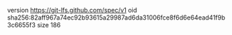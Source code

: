 version https://git-lfs.github.com/spec/v1
oid sha256:82aff967a74ec92b93615a29987ad6da31006fce8f6d6e64ead41f9b3c6655f3
size 186
